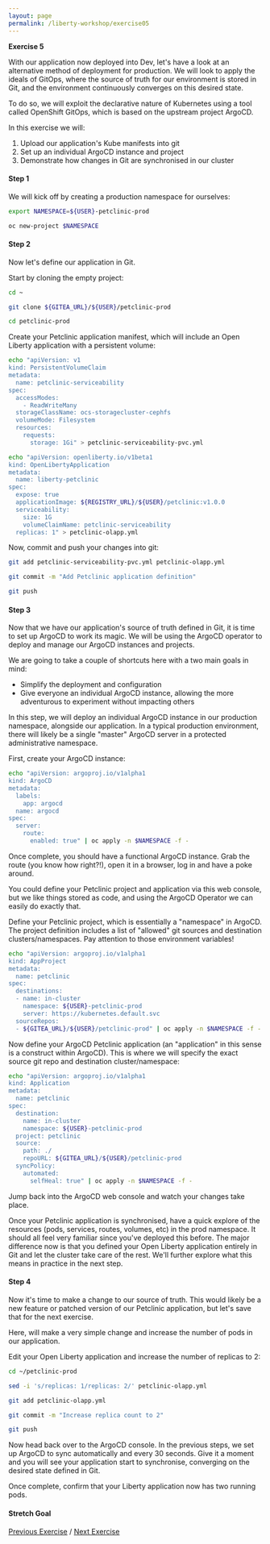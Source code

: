 ```yaml
---
layout: page
permalink: /liberty-workshop/exercise05
---
```

__Exercise 5__

With our application now deployed into Dev, let's have a look at an alternative method of deployment for production. We will look to apply the ideals of GitOps, where the source of truth for our environment is stored in Git, and the environment continuously converges on this desired state.

To do so, we will exploit the declarative nature of Kubernetes using a tool called OpenShift GitOps, which is based on the upstream project ArgoCD.

In this exercise we will:
1. Upload our application's Kube manifests into git
1. Set up an individual ArgoCD instance and project
1. Demonstrate how changes in Git are synchronised in our cluster

#### Step 1
We will kick off by creating a production namespace for ourselves:
```bash
export NAMESPACE=${USER}-petclinic-prod

oc new-project $NAMESPACE
```

#### Step 2
Now let's define our application in Git.

Start by cloning the empty project:
```bash
cd ~

git clone ${GITEA_URL}/${USER}/petclinic-prod

cd petclinic-prod
```

Create your Petclinic application manifest, which will include an Open Liberty application with a persistent volume:
```bash
echo "apiVersion: v1
kind: PersistentVolumeClaim
metadata:
  name: petclinic-serviceability
spec:
  accessModes:
    - ReadWriteMany
  storageClassName: ocs-storagecluster-cephfs
  volumeMode: Filesystem
  resources:
    requests:
      storage: 1Gi" > petclinic-serviceability-pvc.yml

echo "apiVersion: openliberty.io/v1beta1
kind: OpenLibertyApplication
metadata:
  name: liberty-petclinic
spec:
  expose: true
  applicationImage: ${REGISTRY_URL}/${USER}/petclinic:v1.0.0
  serviceability:
    size: 1G
    volumeClaimName: petclinic-serviceability
  replicas: 1" > petclinic-olapp.yml
```

Now, commit and push your changes into git:
```bash
git add petclinic-serviceability-pvc.yml petclinic-olapp.yml

git commit -m "Add Petclinic application definition"

git push
```

#### Step 3
Now that we have our application's source of truth defined in Git, it is time to set up ArgoCD to work its magic. We will be using the ArgoCD operator to deploy and manage our ArgoCD instances and projects.

We are going to take a couple of shortcuts here with a two main goals in mind:
* Simplify the deployment and configuration
* Give everyone an individual ArgoCD instance, allowing the more adventurous to experiment without impacting others

In this step, we will deploy an individual ArgoCD instance in our production namespace, alongside our application. In a typical production environment, there will likely be a single "master" ArgoCD server in a protected administrative namespace.

First, create your ArgoCD instance:
```bash
echo "apiVersion: argoproj.io/v1alpha1
kind: ArgoCD
metadata:
  labels:
    app: argocd
  name: argocd
spec:
  server:
    route:
      enabled: true" | oc apply -n $NAMESPACE -f -
```

Once complete, you should have a functional ArgoCD instance. Grab the route (you know how right?!), open it in a browser, log in and have a poke around.

You could define your Petclinic project and application via this web console, but we like things stored as code, and using the ArgoCD Operator we can easily do exactly that.

Define your Petclinic project, which is essentially a "namespace" in ArgoCD. The project definition includes a list of "allowed" git sources and destination clusters/namespaces. Pay attention to those environment variables!
```bash
echo "apiVersion: argoproj.io/v1alpha1
kind: AppProject
metadata:
  name: petclinic
spec:
  destinations:
  - name: in-cluster
    namespace: ${USER}-petclinic-prod
    server: https://kubernetes.default.svc
  sourceRepos:
  - ${GITEA_URL}/${USER}/petclinic-prod" | oc apply -n $NAMESPACE -f -
```

Now define your ArgoCD Petclinic application (an "application" in this sense is a construct within ArgoCD). This is where we will specify the exact source git repo and destination cluster/namespace:
```bash
echo "apiVersion: argoproj.io/v1alpha1
kind: Application
metadata:
  name: petclinic
spec:
  destination:
    name: in-cluster
    namespace: ${USER}-petclinic-prod
  project: petclinic
  source:
    path: ./
    repoURL: ${GITEA_URL}/${USER}/petclinic-prod
  syncPolicy:
    automated:
      selfHeal: true" | oc apply -n $NAMESPACE -f -
```

Jump back into the ArgoCD web console and watch your changes take place.

Once your Petclinic application is synchronised, have a quick explore of the resources (pods, services, routes, volumes, etc) in the prod namespace. It should all feel very familiar since you've deployed this before. The major difference now is that you defined your Open Liberty application entirely in Git and let the cluster take care of the rest. We'll further explore what this means in practice in the next step.

#### Step 4
Now it's time to make a change to our source of truth. This would likely be a new feature or patched version of our Petclinic application, but let's save that for the next exercise.

Here, will make a very simple change and increase the number of pods in our application.

Edit your Open Liberty application and increase the number of replicas to 2:
```bash
cd ~/petclinic-prod

sed -i 's/replicas: 1/replicas: 2/' petclinic-olapp.yml

git add petclinic-olapp.yml

git commit -m "Increase replica count to 2"

git push
```

Now head back over to the ArgoCD console. In the previous steps, we set up ArgoCD to sync automatically and every 30 seconds. Give it a moment and you will see your application start to synchronise, converging on the desired state defined in Git.

Once complete, confirm that your Liberty application now has two running pods.

#### Stretch Goal
<TODO>

[Previous Exercise](exercise04) / [Next Exercise](exercise06)
